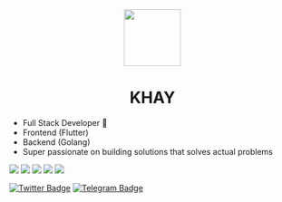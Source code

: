 
<div id="header" align="center">
  <img src="https://media.giphy.com/media/M9gbBd9nbDrOTu1Mqx/giphy.gif" width="100"/>
</div>

<h1 align="center"> KHAY</h1>

- Full Stack Developer  🚀
- Frontend (Flutter)
- Backend (Golang)
- Super passionate on building solutions that solves actual problems 

![](https://img.shields.io/badge/Code-Flutter-informational?style=flat&logo=flutter&logoColor=skyblue&color=4AB197)
![](https://img.shields.io/badge/Code-Dart-informational?style=flat&logo=dart&logoColor=skyblue&color=4AB197)
![](https://img.shields.io/badge/Code-C-informational?style=flat&logo=c&logoColor=skyblue&color=4AB197)
![](https://img.shields.io/badge/Code-Css-informational?style=flat&logo=css3&logoColor=orange&color=4AB197)
![](https://img.shields.io/badge/Code-Html-informational?style=flat&logo=html5&logoColor=red&color=4AB197)

[![Twitter Badge](https://img.shields.io/badge/Twitter-Profile-informational?style=flat&logo=twitter&logoColor=white&color=1CA2F1)](https://twitter.com/KhayBullish)
[![Telegram Badge](https://img.shields.io/badge/Telegram-Profile-informational?style=flat&logo=telegram&logoColor=white&color=1CA2F1)](https://t.me/Mr_Khay)
